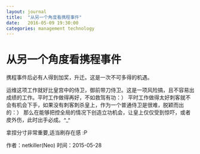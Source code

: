 ```yaml
---
layout: journal
title:  "从另一个角度看携程事件"
date:   2016-05-09 19:30:00
categories: management technology
---
```


从另一个角度看携程事件
=====

携程事件后必有人得到加奖，升迁。这是一次不可多得的机遇。

运维这项工作就好比皇宫中的侍卫，御前带刀侍卫。这是一项风险搞，且不容易出成绩的工作。平时工作做得再好，不如救驾有功：）
平时工作做得太好刺客就不会有机会下手，如果没有刺客刺杀皇上，作为一个普通侍卫是很难，脱颖而出的：）
那么在能够把控全局的情况下创造立功机会，让皇上仅仅受到惊吓，或者皮外伤，此时出手必成。^_^

拿捏分寸非常重要,适当刷存在感 :P

作者：netkiller(Neo)
时间：2015-05-28
